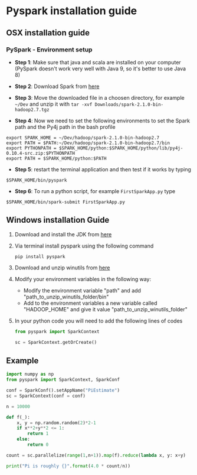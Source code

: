 # Pyspark installation guide

## OSX installation guide

### PySpark - Environment  setup

* **Step 1**: Make sure that java and scala are installed on your computer (PySpark doesn't work very well with Java 9, so it's better to use Java 8)

* **Step 2**: Download Spark from [here](https://spark.apache.org/downloads.html)

* **Step 3**: Move the downloaded file in a choosen directory, for example `~/Dev` and unzip it with `tar -xvf Downloads/spark-2.1.0-bin-hadoop2.7.tgz`

* **Step 4**: Now we need to set the following environments to set the Spark path and the Py4j path in the bash profile

```none
export SPARK_HOME = ~/Dev/hadoop/spark-2.1.0-bin-hadoop2.7
export PATH = $PATH:~/Dev/hadoop/spark-2.1.0-bin-hadoop2.7/bin
export PYTHONPATH = $SPARK_HOME/python:$SPARK_HOME/python/lib/py4j-0.10.4-src.zip:$PYTHONPATH
export PATH = $SPARK_HOME/python:$PATH

```

* **Step 5**: restart the terminal application and then test if it works by typing

```none
$SPARK_HOME/bin/pyspark
```

* **Step 6**: To run a python script, for example `FirstSparkApp.py` type

~~~none
$SPARK_HOME/bin/spark-submit FirstSparkApp.py
~~~

## Windows installation Guide

1. Download and install the JDK from [here](http://www.oracle.com/technetwork/java/javase/downloads/jdk8-downloads-2133151.html)

2. Via terminal install pyspark using the following command
    ```none
    pip install pyspark
    ```
3. Download and unzip winutils from [here](https://github.com/srccodes/hadoop-common-2.2.0-bin/archive/master.zip)

4. Modify your environment variables in the following way:
    * Modify the environment variable "path" and add "path_to_unzip_winutils_folder/bin"
    * Add to the environment variables a new variable called "HADOOP_HOME" and give it value "path_to_unzip_winutils_folder"

5. In your python code you will need to add the following lines of codes
    ```python
    from pyspark import SparkContext

    sc = SparkContext.getOrCreate()
    ```

## Example

```python
import numpy as np
from pyspark import SparkContext, SparkConf

conf = SparkConf().setAppName("PiEstimate")
sc = SparkContext(conf = conf)

n = 10000

def f(_):
    x, y = np.random.random(2)*2-1
    if x**2+y**2 <= 1:
        return 1
    else:
        return 0

count = sc.parallelize(range(1,n+1)).map(f).reduce(lambda x, y: x+y)

print("Pi is roughly {}".format(4.0 * count/n))
```